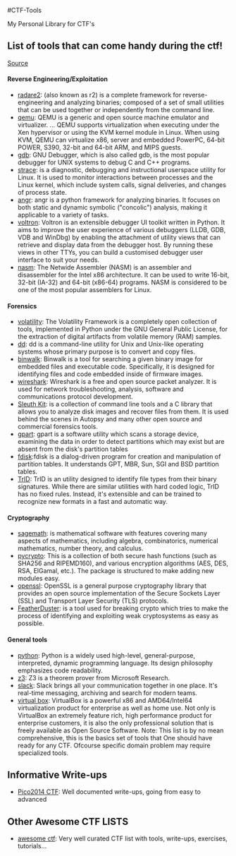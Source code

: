 #CTF-Tools

My Personal Library for CTF's

##  List of tools that can come handy during the ctf!

[Source](https://ctf.oddcoder.com/toolset "Permalink to AlexCTF")

#### Reverse Engineering/Exploitation

* [radare2][1]: (also known as r2) is a complete framework for reverse-engineering and analyzing binaries; composed of a set of small utilities that can be used together or independently from the command line.
* [qemu][2]: QEMU is a generic and open source machine emulator and virtualizer. ... QEMU supports virtualization when executing under the Xen hypervisor or using the KVM kernel module in Linux. When using KVM, QEMU can virtualize x86, server and embedded PowerPC, 64-bit POWER, S390, 32-bit and 64-bit ARM, and MIPS guests.
* [gdb][3]: GNU Debugger, which is also called gdb, is the most popular debugger for UNIX systems to debug C and C++ programs. 
* [strace][4]: is a diagnostic, debugging and instructional userspace utility for Linux. It is used to monitor interactions between processes and the Linux kernel, which include system calls, signal deliveries, and changes of process state. 
* [angr][5]: angr is a python framework for analyzing binaries. It focuses on both static and dynamic symbolic ("concolic") analysis, making it applicable to a variety of tasks.
* [voltron][6]: Voltron is an extensible debugger UI toolkit written in Python. It aims to improve the user experience of various debuggers (LLDB, GDB, VDB and WinDbg) by enabling the attachment of utility views that can retrieve and display data from the debugger host. By running these views in other TTYs, you can build a customised debugger user interface to suit your needs. 
* [nasm][7]: The Netwide Assembler (NASM) is an assembler and disassembler for the Intel x86 architecture. It can be used to write 16-bit, 32-bit (IA-32) and 64-bit (x86-64) programs. NASM is considered to be one of the most popular assemblers for Linux. 

#### Forensics

* [volatility][8]: The Volatility Framework is a completely open collection of tools, implemented in Python under the GNU General Public License, for the extraction of digital artifacts from volatile memory (RAM) samples.
* [dd][9]: dd is a command-line utility for Unix and Unix-like operating systems whose primary purpose is to convert and copy files. 
* [binwalk][10]: Binwalk is a tool for searching a given binary image for embedded files and executable code. Specifically, it is designed for identifying files and code embedded inside of firmware images. 
* [wireshark][11]: Wireshark is a free and open source packet analyzer. It is used for network troubleshooting, analysis, software and communications protocol development.
* [Sleuth Kit][12]: is a collection of command line tools and a C library that allows you to analyze disk images and recover files from them. It is used behind the scenes in Autopsy and many other open source and commercial forensics tools.
* [gpart][13]: gpart is a software utility which scans a storage device, examining the data in order to detect partitions which may exist but are absent from the disk's partition tables 
* [fdisk][14]:fdisk is a dialog-driven program for creation and manipulation of partition tables. It understands GPT, MBR, Sun, SGI and BSD partition tables.
* [TrID][15]: TrID is an utility designed to identify file types from their binary signatures. While there are similar utilities with hard coded logic, TrID has no fixed rules. Instead, it's extensible and can be trained to recognize new formats in a fast and automatic way. 

#### Cryptography

* [sagemath][16]: is mathematical software with features covering many aspects of mathematics, including algebra, combinatorics, numerical mathematics, number theory, and calculus.
* [pycrypto][17]: This is a collection of both secure hash functions (such as SHA256 and RIPEMD160), and various encryption algorithms (AES, DES, RSA, ElGamal, etc.). The package is structured to make adding new modules easy. 
* [openssl][18]: OpenSSL is a general purpose cryptography library that provides an open source implementation of the Secure Sockets Layer (SSL) and Transport Layer Security (TLS) protocols. 
* [FeatherDuster][19]: is a tool used for breaking crypto which tries to make the process of identifying and exploiting weak cryptosystems as easy as possible. 

#### General tools

* [python][20]: Python is a widely used high-level, general-purpose, interpreted, dynamic programming language. Its design philosophy emphasizes code readability. 
* [z3][21]: Z3 is a theorem prover from Microsoft Research. 
* [slack][22]: Slack brings all your communication together in one place. It's real-time messaging, archiving and search for modern teams.
* [virtual box][23]: VirtualBox is a powerful x86 and AMD64/Intel64 virtualization product for enterprise as well as home use. Not only is VirtualBox an extremely feature rich, high performance product for enterprise customers, it is also the only professional solution that is freely available as Open Source Software. Note: This list is by no mean comprehensive, this is the basics set of tools that One should have ready for any CTF. Ofcourse specific domain problem may require specialized tools. 

[1]: https://rada.re
[2]: http://qemu.org
[3]: https://www.sourceware.org/gdb/
[4]: https://sourceforge.net/projects/strace/
[5]: http://angr.io
[6]: https://github.com/snare/voltron
[7]: http://www.nasm.us/
[8]: http://www.volatilityfoundation.org/
[9]: https://www.gnu.org/s/coreutils/
[10]: http://binwalk.org/
[11]: https://wireshark.org
[12]: http://www.sleuthkit.org/
[13]: https://github.com/baruch/gpart
[14]: https://www.gnu.org/software/fdisk/
[15]: http://mark0.net/soft-trid-e.html
[16]: http://sagemath.org/
[17]: https://pypi.python.org/pypi/pycrypto
[18]: https://www.openssl.org
[19]: https://github.com/nccgroup/featherduster
[20]: https://www.python.org/
[21]: https://github.com/Z3Prover/z3
[22]: https://slack.com
[23]: https://www.virtualbox.org/


##  Informative Write-ups
* [Pico2014 CTF](https://ehsandev.com/pico2014/index.html): Well documented write-ups, going from easy to advanced

## Other Awesome CTF LISTS
* [awesome ctf](https://github.com/apsdehal/awesome-ctf): Very well curated CTF list with tools, write-ups, exercises, tutorials...

